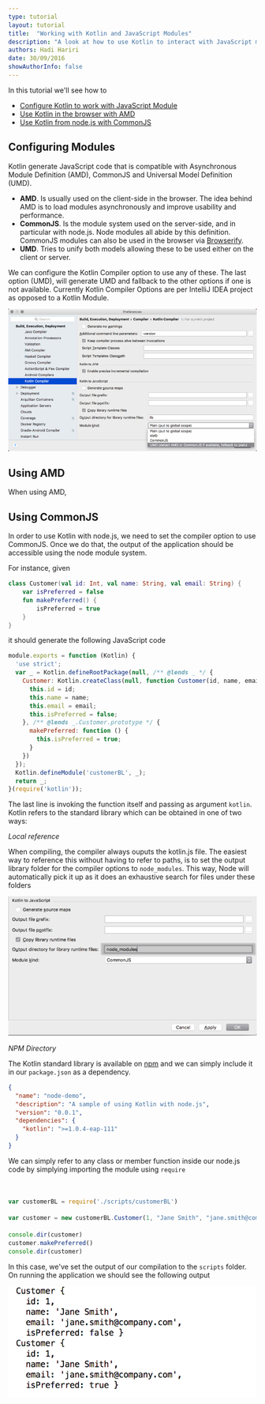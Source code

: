 ```yaml
---
type: tutorial
layout: tutorial
title:  "Working with Kotlin and JavaScript Modules"
description: "A look at how to use Kotlin to interact with JavaScript modules"
authors: Hadi Hariri 
date: 30/09/2016
showAuthorInfo: false
---
```



In this tutorial we'll see how to

* [Configure Kotlin to work with JavaScript Module](#ConfiguringModules)
* [Use Kotlin in the browser with AMD](#UsingAMD)
* [Use Kotlin from node.js with CommonJS](#UsingCommonJS)


## Configuring Modules

Kotlin generate JavaScript code that is compatible with Asynchronous Module Definition (AMD), CommonJS and Universal Model Definition (UMD). 

* **AMD**. Is usually used on the client-side in the browser. The idea behind AMD is to load modules asynchronously and improve usability and performance.
* **CommonJS**. Is the module system used on the server-side, and in particular with node.js. Node modules all abide by this definition. CommonJS modules can also be used in the browser via [Browserify](http://browserify.org/).
* **UMD**. Tries to unify both models allowing these to be used either on the client or server.

We can configure the Kotlin Compiler option to use any of these. The last option (UMD), will generate UMD and fallback to the other options if one is not available.
Currently Kotlin Compiler Options are per IntelliJ IDEA project as opposed to a Kotlin Module.
 
![Kotlin Compiler Options](kotlin-compiler.png)


## Using AMD

When using AMD,
 

## Using CommonJS

In order to use Kotlin with node.js, we need to set the compiler option to use CommonJS. Once we do that, the output of the application
should be accessible using the node module system. 

For instance, given 

```kotlin
class Customer(val id: Int, val name: String, val email: String) {
    var isPreferred = false
    fun makePreferred() {
        isPreferred = true
    }
}
```

it should generate the following JavaScript code
 
```javascript
module.exports = function (Kotlin) {
  'use strict';
  var _ = Kotlin.defineRootPackage(null, /** @lends _ */ {
    Customer: Kotlin.createClass(null, function Customer(id, name, email) {
      this.id = id;
      this.name = name;
      this.email = email;
      this.isPreferred = false;
    }, /** @lends _.Customer.prototype */ {
      makePreferred: function () {
        this.isPreferred = true;
      }
    })
  });
  Kotlin.defineModule('customerBL', _);
  return _;
}(require('kotlin'));

``` 

The last line is invoking the function itself and passing as argument `kotlin`. Kotlin refers to the standard library which can be obtained in one of two ways:

*Local reference* 

When compiling, the compiler always ouputs the kotlin.js file. The easiest way to reference this without having to refer to paths, is to set the output library folder for the compiler options 
to `node_modules`. This way, Node will automatically pick it up as it does an exhaustive search for files under these folders

![Node Modules](node-modules.png)

*NPM Directory*
 
The Kotlin standard library is available on [npm](https://www.npmjs.com/) and we can simply include it in our `package.json` as a dependency. 

```json
{
  "name": "node-demo",
  "description": "A sample of using Kotlin with node.js",
  "version": "0.0.1",
  "dependencies": {
    "kotlin": ">=1.0.4-eap-111"
  }
}
```


We can simply refer to any class or member function inside our node.js code by simplying importing the module using `require`

```javascript


var customerBL = require('./scripts/customerBL')

var customer = new customerBL.Customer(1, "Jane Smith", "jane.smith@company.com")

console.dir(customer)
customer.makePreferred()
console.dir(customer)
```

In this case, we've set the output of our compilation to the `scripts` folder. On running the application we should see the following output

![Output CommonJS](output-commonjs.png)

